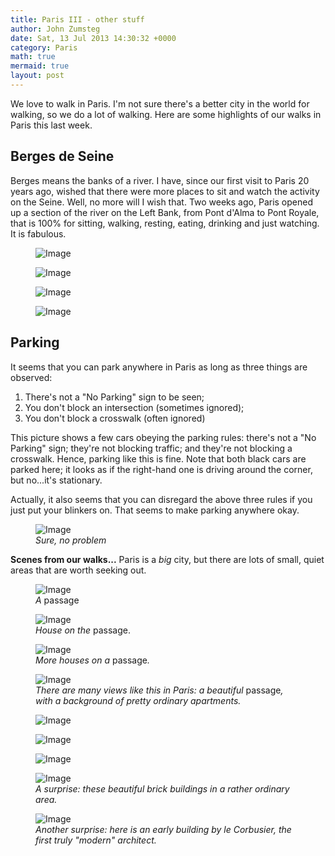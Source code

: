```yaml
---
title: Paris III - other stuff
author: John Zumsteg
date: Sat, 13 Jul 2013 14:30:32 +0000
category: Paris
math: true
mermaid: true
layout: post
---
```


We love to walk in Paris. I'm not sure there's a better city in the world for walking, so we do a lot of walking. Here are some highlights of our walks in Paris this last week.

## Berges de Seine ##
Berges means the banks of a river. I have, since our first visit to Paris 20 years ago, wished that there were more places to sit and watch the activity on the Seine. Well, no more will I wish that. Two weeks ago, Paris opened up a section of the river on the Left Bank, from Pont d'Alma to Pont Royale, that is 100% for sitting, walking, resting, eating, drinking and just watching. It is fabulous.
<figure class = "landscape">
	<img src="{{ "/assets/images/2013/07/DSC03198.jpg" | prepend: site.baseurl | prepend: site.url }}" alt="Image" />
	<figcaption><em></em></figcaption>
</figure>

<figure class = "landscape">
	<img src="{{ "/assets/images/2013/07/mgl8708.jpg" | prepend: site.baseurl | prepend: site.url }}" alt="Image" />
	<figcaption><em></em></figcaption>
</figure>

<figure class = "landscape">
	<img src="{{ "/assets/images/2013/07/DSC03196.jpg" | prepend: site.baseurl | prepend: site.url }}" alt="Image" />
	<figcaption><em></em></figcaption>
</figure>

<figure class = "landscape">
	<img src="{{ "/assets/images/2013/07/ile_verger.jpg" | prepend: site.baseurl | prepend: site.url }}" alt="Image" />
	<figcaption><em></em></figcaption>
</figure>



## Parking ##
It seems that you can park anywhere in Paris as long as three things are observed:
1. There's not a "No Parking" sign to be seen;
2. You don't block an intersection (sometimes ignored);
3. You don't block a crosswalk (often ignored)

This picture shows a few cars obeying the parking rules: there's not a "No Parking" sign; they're not blocking traffic; and they're not blocking a crosswalk. Hence, parking like this is fine. Note that both black cars are parked here; it looks as if the right-hand one is driving around the corner, but no...it's stationary.

Actually, it also seems that you can disregard the above three rules if you just put your blinkers on. That seems to make parking anywhere okay.

<figure class = "landscape">
	<img src="{{"/assets/images/2013/07/DSC03188.jpg" | prepend: site.baseurl | prepend: site.url }}" alt="Image" />
	<figcaption><em>Sure, no problem</em></figcaption>
</figure>



<b>Scenes from our walks...</b>
Paris is a *big* city, but there are lots of small, quiet areas that are worth seeking out. 
<figure class = "portrait">
	<img src="{{ "/assets/images/2013/07/DSC03209.jpg" | prepend: site.baseurl | prepend: site.url }}" alt="Image" />
	<figcaption><em>A </em>passage<em></em></figcaption>
</figure>

<figure class = "landscape">
	<img src="{{ "/assets/images/2013/07/DSC03204.jpg" | prepend: site.baseurl | prepend: site.url }}" alt="Image" />
	<figcaption><em>House on the </em>passage.<em></em></figcaption>
</figure>

<figure class = "landscape">
	<img src="{{ "/assets/images/2013/07/DSC03200.jpg" | prepend: site.baseurl | prepend: site.url }}" alt="Image" />
	<figcaption><em>More houses on a </em>passage<em>.</em></figcaption>
</figure>

<figure class = "portrait">
	<img src="{{ "/assets/images/2013/07/DSC03199.jpg" | prepend: site.baseurl | prepend: site.url }}" alt="Image" />
	<figcaption><em>There are many views like this in Paris: a beautiful </em>passage<em>, with a background of pretty ordinary apartments.</em></figcaption>
</figure>

<figure class = "portrait">
	<img src="{{ "/assets/images/2013/07/DSC03210.jpg" | prepend: site.baseurl | prepend: site.url }}" alt="Image" />
	<figcaption><em></em></figcaption>
</figure>

<figure class = "portrait">
	<img src="{{ "/assets/images/2013/07/DSC03212.jpg" | prepend: site.baseurl | prepend: site.url }}" alt="Image" />
	<figcaption><em></em></figcaption>
</figure>

<figure class = "landscape">
	<img src="{{ "/assets/images/2013/07/DSC03216.jpg" | prepend: site.baseurl | prepend: site.url }}" alt="Image" />
	<figcaption><em></em></figcaption>
</figure>

<figure class = "portrait">
	<img src="{{ "/assets/images/2013/07/DSC03221.jpg" | prepend: site.baseurl | prepend: site.url }}" alt="Image" />
	<figcaption><em>A surprise: these beautiful brick buildings in a rather ordinary area.</em></figcaption>
</figure>

<figure class = "portrait">
	<img src="{{ "/assets/images/2013/07/DSC03227.jpg" | prepend: site.baseurl | prepend: site.url }}" alt="Image" />
	<figcaption><em>Another surprise: here is an early building by <em>le Corbusier</em>, the first truly "modern" architect.</em></figcaption>
</figure>

